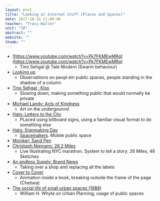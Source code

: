 ```yaml
---
layout: post
title: "Looking at Internet Stuff (Places and Spaces)"
date: 2017-10-18 11:00:00
teacher: "Tracy Waller"
unit: "10"
abstract: ""
website: ""
thumb: ""
---
```


- [https://www.youtube.com/watch?v=Pk7FKMEwMRg](https://www.youtube.com/watch?v=Pk7FKMEwMRg)
  - Tino Sehgal @ Tate Modern (Swarm behaviour)
- [Looking up](http://francisalys/looking-up/)
  - Observatiions on peopl ein public spaces, people standing in the shadow of a column
- [Tino Sehgal : Kiss](https://www.youtube.com/watch?v=lwTvzERGj6E)
  - Slowing down, making something public that would normally be private
- [Michael Landy: Acts of Kindness](https://art.tfl.gov.uk/projects/acts-of-kindness/)
  - Art on the undergounnd
- [Hato: Letters to the City](https://hato.co/project/3527)
  - PLaced using billboard signs, using a familiar visual format to do something else
- [Hato: Signmaking Day](https://hato.co/project/2376)
  - [Spacemakers](http://www.spacemakers.info/). Mobile public space
- [Moniker: Sand Pen](https://studiomoniker.com/projects/sand-pen)
- [Christoph Niemann: 26.2 Miles](http://www.christophniemann.com/portfolio/nyc-marathon-live/)
  - Live illustrating NYC marathon. System to tell a story: 26 Miles, 46 Sketches
- [An endless Supply: Brand News](https://anendlesssupply.co.uk/projects/brand-news)
  - Taking over a shop and replacing all the labels
- [Cover to Cover](https://vimeo.com/15938335)
  - Animation inside a book, breaking outside the frame of the page (Chelsea)
- [The social life of small urban spaces (1988)](https://archive.org/details/SmallUrbanSpaces)
  - William H. Whyte on Urban Planning, usage of public spaces
